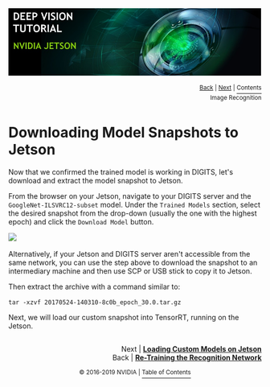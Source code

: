 <img src="https://github.com/dusty-nv/jetson-inference/raw/master/docs/images/deep-vision-header.jpg">
<p align="right"><sup><a href="imagenet-training.md">Back</a> | <a href="imagenet-custom.md">Next</a> | </sup><a href="../README.md#training--inference"><sup>Contents</sup></a>
<br/>
<sup>Image Recognition</sup></p> 

# Downloading Model Snapshots to Jetson

Now that we confirmed the trained model is working in DIGITS, let's download and extract the model snapshot to Jetson.  

From the browser on your Jetson, navigate to your DIGITS server and the `GoogleNet-ILSVRC12-subset` model.  Under the `Trained Models` section, select the desired snapshot from the drop-down (usually the one with the highest epoch) and click the `Download Model` button.

<img src="https://github.com/dusty-nv/jetson-inference/raw/master/docs/images/imagenet-digits-model-download.png" width="650">

Alternatively, if your Jetson and DIGITS server aren't accessible from the same network, you can use the step above to download the snapshot to an intermediary machine and then use SCP or USB stick to copy it to Jetson.  

Then extract the archive with a command similar to:

```cd <directory where you downloaded the snapshot>
tar -xzvf 20170524-140310-8c0b_epoch_30.0.tar.gz
```

Next, we will load our custom snapshot into TensorRT, running on the Jetson.

##
<p align="right">Next | <b><a href="imagenet-custom.md">Loading Custom Models on Jetson</a></b>
<br/>
Back | <b><a href="imagenet-training.md">Re-Training the Recognition Network</a></p>
</b><p align="center"><sup>© 2016-2019 NVIDIA | </sup><a href="../README.md#training--inference"><sup>Table of Contents</sup></a></p>

